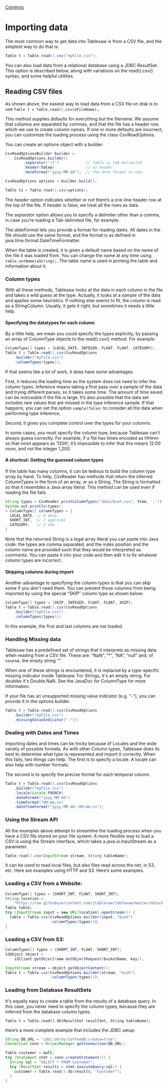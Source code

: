 [Contents](https://jtablesaw.github.io/tablesaw/userguide/toc)

Importing data
==============

The most common way to get data into Tablesaw is from a CSV file, and the simplest way to do that is:

```Java
Table t = Table.read().csv("myFile.csv");
```

You can also load data from a relational database using a JDBC ResultSet. This option is described below, along with variations on the read().csv() syntax, and some helpful utilities.

## Reading CSV files

As shown above, the easiest way to load data from a CSV file on disk is to use ```Table t = Table.read().csv(aFileName);```.

This method supplies defaults for everything but the filename. We assume that columns are separated by commas, and that the file has a header row, which we use to create column names. If one or more defaults are incorrect, you can customize the loading process using the class CsvReadOptions. 

You can create an options object with a builder:

```Java
CsvReadOptionsBuilder builder = 
	CsvReadOptions.builder()
		.separator('\t')			// table is tab-delimited
		.header(false)				// no header
		.dateFormat("yyyy.MM.dd");  // the date format to use. 

CsvReadOptions options = builder.build();

Table t1 = Table.read().csv(options);
```

The _header_ option indicates whether or not there’s a one-line header row at the top of the file. If *header* is false, we treat all the rows as data.

The _separator_ option allows you to specify a delimiter other than a comma, in case you’re loading a Tab-delimited file, for example.

The *dateFormat* lets you provide a format for reading dates. All dates in the file should use the same format, and the format is as defined in java.time.format.DateTimeFormatter.

When the table is created, it is given a default name based on the name of the file it was loaded from. You can change the name at any time using ```table.setName(aString);```. The table name is used in printing the table and information about it.

### Column types

With all these methods, Tablesaw looks at the data in each column in the file and takes a wild guess at the type. Actually, it looks at a *sample* of the data and applies some heuristics. If nothing else seems to fit, the column is read as a StringColumn. Usually, it gets it right, but sometimes it needs a little help. 

#### Specifying the datatypes for each column

By a little help, we mean you could specify the types explicitly, by passing an array of ColumnType objects to the read().csv() method. For example:

```Java
ColumnType[] types = {LOCAL_DATE, INTEGER, FLOAT, FLOAT, CATEGORY};
Table t = Table.read().csv(CsvReadOptions
    .builder("myFile.csv")
    .columnTypes(types));
```

If that seems like a lot of work, it does have some advantages.

First, it reduces the loading time as the system does not need to infer the column types. Inference means taking a first pass over a sample of the data and trying different parses, so it takes some time. The amount of time saved can be noticeable if the file is large. It’s also possible that the data set includes rare values that are missed in the type inference sample. If that happens, you can set the option ```sample(false)``` to consider all the data when performing type inference,

Second, it gives you complete control over the types for your columns. 

In some cases, you must specify the column type, because Tablesaw can’t always guess correctly. For example, if a file has times encoded as HHmm so that noon appears as ‘1200’, it’s impossible to infer that this means 12:00 noon, and not the integer 1,200.  

#### A shortcut: Getting the guessed column types

If the table has many columns, it can be tedious to build the column type array by hand. To help, CsvReader has methods that return the inferred ColumnTypes in the form of an array, or as a String. The String is formatted so that it resembles a Java array literal. This method can be used even if reading the file fails.

```java
String types = CsvReader.printColumnTypes("data/bush.csv", true, ','));
System.out.println(types);
> ColumnType[] columnTypes = {
  LOCAL_DATE, // 0 date 
  SHORT_INT,  // 1 approval 
  CATEGORY,   // 2 who 
}
```

Note that the returned String is a legal array literal you can paste into Java code: the types are comma separated, and the index position and the column name are provided such that they would be interpreted as comments. You can paste it into your code and then edit it to fix whatever column types are incorrect.

#### Skipping columns during import

Another advantage to specifying the column types is that you can skip some if you don't need them. You can prevent those columns from being imported by using the special “SKIP” column type as shown below:

```Java
ColumnType[] types = {SKIP, INTEGER, FLOAT, FLOAT, SKIP};
Table t = Table.read().csv(CsvReadOptions
    .builder("myFile.csv")
    .columnTypes(types));
```

In this example, the first and last columns are not loaded.

### Handling Missing data

Tablesaw has a predefined set of strings that it interprets as missing data when reading from a CSV file. These are: “NaN”,  “*”, “NA”, “null” and, of course, the empty string “”.

When one of these strings is encountered, it is replaced by a type-specific missing indicator inside Tablesaw. For Strings, it's an empty string. For doubles it's Double.NaN. See the JavaDoc for ColumnType for more information.

If your file has an unsupported missing value indicator (e.g. "-"), you can provide it in the options builder.

```Java
Table t = Table.read().csv(CsvReadOptions
    .builder("myFile.csv")
    .missingValueIndicator("-"));
```

### Dealing with Dates and Times

Importing dates and times can be tricky because of Locales and the wide variety of possible formats. As with other Column types, Tablesaw does its best to determine what type is represented and import it correctly. When this fails, two things can help. The first is to specify a locale.  A locale can also help with number formats. 

The second is to specify the precise format for each temporal column.

```Java
Table t = Table.read().csv(CsvReadOptions
    .builder("myFile.csv")
    .locale(Locale.FRENCH)
    .dateFormat("yyyy.MM.dd")
    .timeFormat("HH:mm:ss)
    .dateTimeFormat("yyyy.MM.dd::HH:mm:ss");
```



### Using the Stream API

All the examples above attempt to streamline the loading process when you have a CSV file stored on your file system. A more flexible way to load a CSV is using the Stream interface, which takes a java.io.InputStream as a parameter.

```java
Table.read().csv(InputStream stream, String tableName);
```

It can be used to read local files, but also files read across the net, in S3, etc. Here are examples using HTTP and S3. Here’s some examples.

### Loading a CSV from a Website:

```java
ColumnType[] types = {SHORT_INT, FLOAT, SHORT_INT};
String location = 
    "https://raw.githubusercontent.com/jtablesaw/tablesaw/master/data/bush.csv";
Table table;
try (InputStream input = new URL(location).openStream()) {
  table = Table.csv(CsvReadOptions.builder(input, "bush")
  					.columnTypes(types)));
}
```

### Loading a CSV from S3:

```Java
ColumnTypes[] types = {SHORT_INT, FLOAT, SHORT_INT};
S3Object object = 
    s3Client.getObject(new GetObjectRequest(bucketName, key));

InputStream stream = object.getObjectContent();
Table t = Table.csv(CsvReadOptions.builder(stream, "bush")
                    .columnTypes(types)));
```

### Loading from Database ResultSets
It's equally easy to create a table from the results of a database query. In this case, you never need to specify the column types, because they are inferred from the database column types. 

    Table t = Table.read().db(ResultSet resultSet, String tableName);

Here’s a more complete example that  includes the JDBC setup:

```Java
String DB_URL = "jdbc:derby:CoffeeDB;create=true";
Connection conn = DriverManager.getConnection(DB_URL);

Table customer = null; 
try (Statement stmt = conn.createStatement()) {
  String sql = "SELECT * FROM Customer";
  try (ResultSet results = stmt.executeQuery(sql)) {
    customer = Table.read().db(results, "Customer");
  }
}
```


